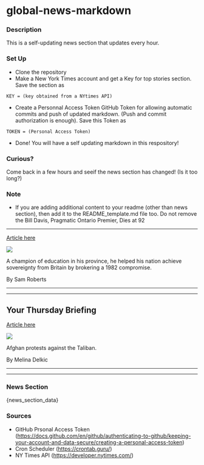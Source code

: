 # global-news-markdown

### Description 
This is a self-updating news section that updates every hour.

### Set Up 
* Clone the repository
* Make a New York Times account and get a Key for top stories section. Save the section as 
 ```
 KEY = (key obtained from a NYtimes API)
 ```
*  Create a Personnal Access Token GitHub Token for allowing automatic commits and push of updated markdown. (Push and commit authorization is enough). Save this Token as 
```
TOKEN = (Personal Access Token)
```
* Done! You will have a self updating markdown in this respository!

### Curious?
Come back in a few hours and seeif the news section has changed! (Is it too long?)

### Note
* If you are adding additional content to your readme (other than news section), then add it to the README_template.md file too. Do not remove the Bill Davis, Pragmatic Ontario Premier, Dies at 92
-------------------------------------------------

[Article here](https://www.nytimes.com/2021/08/18/world/canada/bill-davis-pragmatic-ontario-premier-dies-at-92.html)

[![](https://static01.nyt.com/images/2021/08/19/obituaries/Davis-01/merlin_193373037_6528a636-859a-41e7-b56f-d0fb8b2d8dc6-superJumbo.jpg)](https://www.nytimes.com/2021/08/18/world/canada/bill-davis-pragmatic-ontario-premier-dies-at-92.html)

A champion of education in his province, he helped his nation achieve sovereignty from Britain by brokering a 1982 compromise.

By Sam Roberts

* * *

* * *

Your Thursday Briefing
----------------------

[Article here](https://www.nytimes.com/2021/08/18/briefing/afghanistan-taliban-protests-israel-covid.html)

[![](https://static01.nyt.com/images/2021/08/19/world/19ambriefing-aus-nl-promo/merlin_193397196_69b6ccb8-81e1-4a7f-b588-4f391c88a81e-superJumbo.jpg)](https://www.nytimes.com/2021/08/18/briefing/afghanistan-taliban-protests-israel-covid.html)

Afghan protests against the Taliban.

By Melina Delkic

* * *

* * *

### News Section 
{news_section_data}


### Sources 
* GitHub Prsonal Access Token (https://docs.github.com/en/github/authenticating-to-github/keeping-your-account-and-data-secure/creating-a-personal-access-token)
* Cron Scheduler (https://crontab.guru/)
* NY Times API (https://developer.nytimes.com/)
